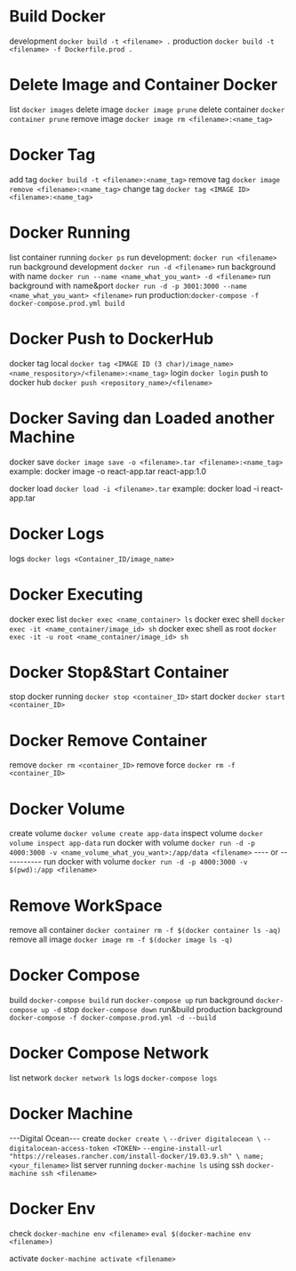 # Build Docker

development `docker build -t <filename> .`
production `docker build -t <filename> -f Dockerfile.prod .`

# Delete Image and Container Docker

list `docker images`
delete image `docker image prune`
delete container `docker container prune`
remove image `docker image rm <filename>:<name_tag>`

# Docker Tag

add tag `docker build -t <filename>:<name_tag>`
remove tag `docker image remove <filename>:<name_tag>`
change tag `docker tag <IMAGE ID> <filename>:<name_tag>`

# Docker Running

list container running `docker ps`
run development: `docker run <filename>`
run background development `docker run -d <filename>`
run background with name `docker run --name <name_what_you_want> -d <filename>`
run background with name&port `docker run -d -p 3001:3000 --name <name_what_you_want> <filename>`
run production:`docker-compose -f docker-compose.prod.yml build`

# Docker Push to DockerHub

docker tag local `docker tag <IMAGE ID (3 char)/image_name> <name_respository>/<filename>:<name_tag>`
login `docker login`
push to docker hub `docker push <repository_name>/<filename>`

# Docker Saving dan Loaded another Machine

docker save `docker image save -o <filename>.tar <filename>:<name_tag>`
example: docker image -o react-app.tar react-app:1.0

docker load `docker load -i <filename>.tar`
example: docker load -i react-app.tar

# Docker Logs

logs `docker logs <Container_ID/image_name>`

# Docker Executing

docker exec list `docker exec <name_container> ls`
docker exec shell `docker exec -it <name_container/image_id> sh`
docker exec shell as root `docker exec -it -u root <name_container/image_id> sh`

# Docker Stop&Start Container

stop docker running `docker stop <container_ID>`
start docker `docker start <container_ID>`

# Docker Remove Container

remove `docker rm <container_ID>`
remove force `docker rm -f <container_ID>`

# Docker Volume

create volume `docker volume create app-data`
inspect volume `docker volume inspect app-data`
run docker with volume `docker run -d -p 4000:3000 -v <name_volume_what_you_want>:/app/data <filename>`
---- or -----------
run docker with volume `docker run -d -p 4000:3000 -v $(pwd):/app <filename>`

# Remove WorkSpace

remove all container `docker container rm -f $(docker container ls -aq)`
remove all image `docker image rm -f $(docker image ls -q)`

# Docker Compose

build `docker-compose build`
run `docker-compose up`
run background `docker-compose up -d`
stop `docker-compose down`
run&build production background `docker-compose -f docker-compose.prod.yml -d --build`

# Docker Compose Network

list network `docker network ls`
logs `docker-compose logs`

# Docker Machine

---Digital Ocean---
create `docker create \`
`--driver digitalocean \`
`--digitalocean-access-token <TOKEN>`
`--engine-install-url "https://releases.rancher.com/install-docker/19.03.9.sh" \ name;`
`<your_filename>`
list server running `docker-machine ls`
using ssh `docker-machine ssh <filename>`

# Docker Env

check `docker-machine env <filename>`
`eval $(docker-machine env <filename>)`

activate `docker-machine activate <filename>`
